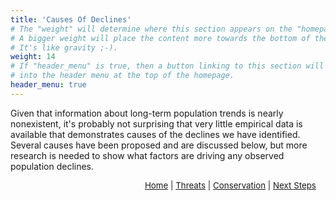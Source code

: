 ```yaml
---
title: 'Causes Of Declines'
# The "weight" will determine where this section appears on the "homepage".
# A bigger weight will place the content more towards the bottom of the page.
# It's like gravity ;-).
weight: 14
# If "header_menu" is true, then a button linking to this section will be placed
# into the header menu at the top of the homepage.
header_menu: true
---
```


Given that information about long-term population trends is nearly nonexistent, it's probably not surprising that very little empirical data is available that demonstrates causes of the declines we have identified. Several causes have been proposed and are discussed below, but more research is needed to show what factors are driving any observed population declines. 

<p style="font-size: 10pt; text-align: right; margin-right: 3%"><a href="https://vtecostudies.github.io/SoBees_LandingPage/">Home</a> | <a href="https://vtecostudies.github.io/SoBees_Threats/">Threats</a> | <a href="https://vtecostudies.github.io/SoBees_Conservation/">Conservation</a> | <a href="https://vtecostudies.github.io/SoBees_Next_Steps/">Next Steps</a></p>